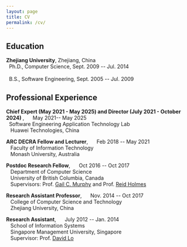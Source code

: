 ```yaml
---
layout: page
title: CV
permalink: /cv/
---
```



## Education

<strong> Zhejiang University</strong>, Zhejiang, China<br />
&nbsp;&nbsp;Ph.D., Computer Science, Sept. 2009 -- Jul. 2014 <br />  
&nbsp;&nbsp;B.S., Software Engineering, Sept. 2005 -- Jul. 2009  <br /> 

## Professional Experience

<strong> Chief Expert (May 2021 - May 2025) and Director (July 2021 - October 2024) </strong>, &nbsp;&nbsp;&nbsp;&nbsp; May  2021-- May 2025  <br /> 
&nbsp;&nbsp;Software Engineering Application Technology Lab  <br /> 
&nbsp;&nbsp; Huawei Technologies, China  <br /> 

<strong> ARC DECRA Fellow and Lecturer</strong>, &nbsp;&nbsp;&nbsp;&nbsp; Feb  2018 -- May 2021  <br /> 
&nbsp;&nbsp; Faculty of Information Technology  <br /> 
&nbsp;&nbsp; Monash University, Australia  <br /> 
 

<strong> Postdoc Research Fellow</strong>, &nbsp;&nbsp;&nbsp;&nbsp; Oct  2016 -- Oct 2017  <br /> 
&nbsp;&nbsp; Department of Computer Science  <br /> 
&nbsp;&nbsp; University of British Columbia, Canada  <br /> 
&nbsp;&nbsp; Supervisors: Prof. [Gail C. Murphy] and Prof. [Reid Holmes]  <br /> 

<strong>Research Assistant Professor</strong>,  &nbsp;&nbsp;&nbsp;&nbsp;  Nov. 2014 -- Oct 2017  <br /> 
&nbsp;&nbsp; College of Computer Science and Technology <br /> 
&nbsp;&nbsp; Zhejiang University, China <br /> 


<strong>Research Assistant</strong>,  &nbsp;&nbsp;&nbsp;&nbsp;  July 2012 -- Jan. 2014  <br /> 
&nbsp;&nbsp; School of Information Systems  <br /> 
&nbsp;&nbsp; Singapore Management University, Singapore <br /> 
&nbsp;&nbsp; Supervisor: Prof. [David Lo]  <br /> 

[Gail C. Murphy]: https://blogs.ubc.ca/gailcmurphy/
[Reid Holmes]: https://www.cs.ubc.ca/~rtholmes/index.html
[David Lo]: http://www.mysmu.edu/faculty/davidlo/




 
